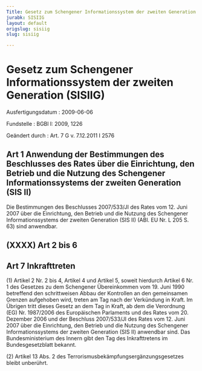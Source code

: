 ```yaml
---
Title: Gesetz zum Schengener Informationssystem der zweiten Generation
jurabk: SISIIG
layout: default
origslug: sisiig
slug: sisiig

---
```


# Gesetz zum Schengener Informationssystem der zweiten Generation (SISIIG)

Ausfertigungsdatum
:   2009-06-06

Fundstelle
:   BGBl I: 2009, 1226

Geändert durch
:   Art. 7 G v. 7.12.2011 I 2576

[^F772013_01_BJNR122600009]:     Dieses Gesetz dient der Umsetzung des Beschlusses 2007/533/JI des
    Rates vom 12. Juni 2007 über die Einrichtung, den Betrieb und die
    Nutzung des Schengener Informationssystems der zweiten Generation (SIS
    II) (ABl. EU Nr. L 205 S. 63).

## Art 1 Anwendung der Bestimmungen des Beschlusses des Rates über die Einrichtung, den Betrieb und die Nutzung des Schengener Informationssystems der zweiten Generation (SIS II)

Die Bestimmungen des Beschlusses 2007/533/JI des Rates vom 12. Juni
2007 über die Einrichtung, den Betrieb und die Nutzung des Schengener
Informationssystems der zweiten Generation (SIS II) (ABl. EU Nr. L 205
S. 63) sind anwendbar.

## (XXXX) Art 2 bis 6

## Art 7 Inkrafttreten

(1) Artikel 2 Nr. 2 bis 4, Artikel 4 und Artikel 5, soweit hierdurch
Artikel 6 Nr. 1 des Gesetzes zu dem Schengener Übereinkommen vom 19.
Juni 1990 betreffend den schrittweisen Abbau der Kontrollen an den
gemeinsamen Grenzen aufgehoben wird, treten am Tag nach der Verkündung
in Kraft. Im Übrigen tritt dieses Gesetz an dem Tag in Kraft, ab dem
die Verordnung (EG) Nr. 1987/2006 des Europäischen Parlaments und des
Rates vom 20. Dezember 2006 und der Beschluss 2007/533/JI des Rates
vom 12. Juni 2007 über die Einrichtung, den Betrieb und die Nutzung
des Schengener Informationssystems der zweiten Generation (SIS II)
anwendbar sind. Das Bundesministerium des Innern gibt den Tag des
Inkrafttretens im Bundesgesetzblatt bekannt.

(2) Artikel 13 Abs. 2 des Terrorismusbekämpfungsergänzungsgesetzes
bleibt unberührt.

